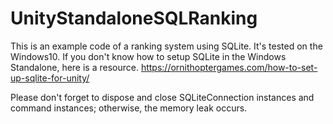 # UnityStandaloneSQLRanking
This is an example code of a ranking system using SQLite. It's tested on the Windows10. 
If you don't know how to setup SQLite in the Windows Standalone, here is a resource.
https://ornithoptergames.com/how-to-set-up-sqlite-for-unity/


Please don't forget to dispose and close SQLiteConnection instances and command instances; otherwise, the memory leak occurs.
